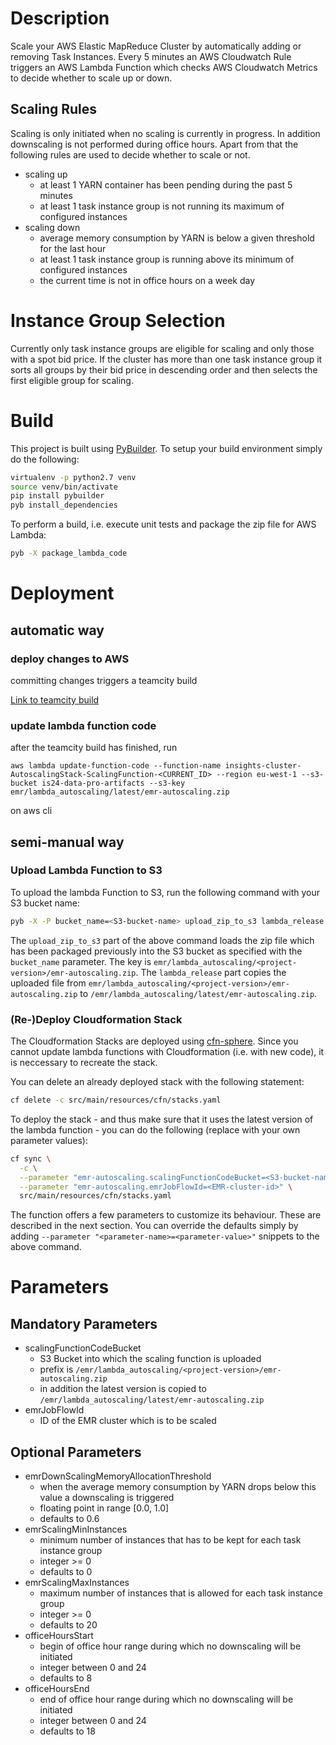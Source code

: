 # Description

Scale your AWS Elastic MapReduce Cluster by automatically adding or removing
Task Instances. Every 5 minutes an AWS Cloudwatch Rule triggers an AWS Lambda
Function which checks AWS Cloudwatch Metrics to decide whether to scale up or
down.

## Scaling Rules

Scaling is only initiated when no scaling is currently in progress. In addition
downscaling is not performed during office hours. Apart from that the following
rules are used to decide whether to scale or not.

- scaling up
    - at least 1 YARN container has been pending during the past 5 minutes
    - at least 1 task instance group is not running its maximum of configured instances
- scaling down
    - average memory consumption by YARN is below a given threshold for the last hour
    - at least 1 task instance group is running above its minimum of configured instances
    - the current time is not in office hours on a week day

# Instance Group Selection

Currently only task instance groups are eligible for scaling and only those with
a spot bid price. If the cluster has more than one task instance group it sorts
all groups by their bid price in descending order and then selects the first eligible
group for scaling.

# Build

This project is built using [PyBuilder](http://pybuilder.github.io/). To setup your build
environment simply do the following:

```bash
virtualenv -p python2.7 venv
source venv/bin/activate
pip install pybuilder
pyb install_dependencies
```

To perform a build, i.e. execute unit tests and package the zip file for AWS Lambda:

```bash
pyb -X package_lambda_code
```

# Deployment
## automatic way
### deploy changes to AWS
committing changes triggers a teamcity build

[Link to teamcity build](https://teamcity.rz.is/viewType.html?buildTypeId=DataScience_EmrAutoscaling)

### update lambda function code
after the teamcity build has finished, run


```aws lambda update-function-code --function-name insights-cluster-AutoscalingStack-ScalingFunction-<CURRENT_ID> --region eu-west-1 --s3-bucket is24-data-pro-artifacts --s3-key emr/lambda_autoscaling/latest/emr-autoscaling.zip```

on aws cli

## semi-manual way
### Upload Lambda Function to S3

To upload the lambda Function to S3, run the following command with your S3 bucket name:

```bash
pyb -X -P bucket_name=<S3-bucket-name> upload_zip_to_s3 lambda_release
```

The `upload_zip_to_s3` part of the above command loads the zip file which has been packaged
previously into the S3 bucket as specified with the `bucket_name` parameter. The key is
`emr/lambda_autoscaling/<project-version>/emr-autoscaling.zip`. The `lambda_release` part
copies the uploaded file from `emr/lambda_autoscaling/<project-version>/emr-autoscaling.zip`
to `/emr/lambda_autoscaling/latest/emr-autoscaling.zip`.

### (Re-)Deploy Cloudformation Stack

The Cloudformation Stacks are deployed using [cfn-sphere](https://github.com/cfn-sphere/cfn-sphere).
Since you cannot update lambda functions with Cloudformation (i.e. with new code), it is
neccessary to recreate the stack.

You can delete an already deployed stack with the following statement:

```bash
cf delete -c src/main/resources/cfn/stacks.yaml
```

To deploy the stack - and thus make sure that it uses the latest version of the lambda
function - you can do the following (replace with your own parameter values):

```bash
cf sync \
  -c \
  --parameter "emr-autoscaling.scalingFunctionCodeBucket=<S3-bucket-name>" \
  --parameter "emr-autoscaling.emrJobFlowId=<EMR-cluster-id>" \
  src/main/resources/cfn/stacks.yaml
```

The function offers a few parameters to customize its behaviour. These are described
in the next section. You can override the defaults simply by adding
`--parameter "<parameter-name>=<parameter-value>"` snippets to the above command.

# Parameters

## Mandatory Parameters

- scalingFunctionCodeBucket
    - S3 Bucket into which the scaling function is uploaded
    - prefix is `/emr/lambda_autoscaling/<project-version>/emr-autoscaling.zip`
    - in addition the latest version is copied to `/emr/lambda_autoscaling/latest/emr-autoscaling.zip`
- emrJobFlowId
    - ID of the EMR cluster which is to be scaled

## Optional Parameters

- emrDownScalingMemoryAllocationThreshold
    - when the average memory consumption by YARN drops below this value a downscaling
      is triggered
    - floating point in range [0.0, 1.0]
    - defaults to 0.6
- emrScalingMinInstances
    - minimum number of instances that has to be kept for each task instance group
    - integer >= 0
    - defaults to 0
- emrScalingMaxInstances
    - maximum number of instances that is allowed for each task instance group
    - integer >= 0
    - defaults to 20
- officeHoursStart
    - begin of office hour range during which no downscaling will be initiated
    - integer between 0 and 24
    - defaults to 8
- officeHoursEnd
    - end of office hour range during which no downscaling will be initiated
    - integer between 0 and 24
    - defaults to 18